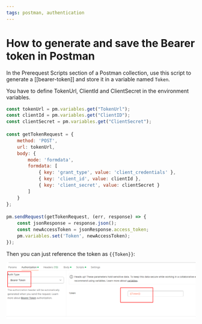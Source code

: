 ```yaml
---
tags: postman, authentication
---
```


# How to generate and save the Bearer token in Postman

In the Prerequest Scripts section of a Postman collection, use this script to generate a [[bearer-token]] and store it in a variable named `Token`.

You have to define TokenUrl, ClientId and ClientSecret in the environment variables.

```js
const tokenUrl = pm.variables.get("TokenUrl");
const clientId = pm.variables.get("ClientID");
const clientSecret = pm.variables.get("ClientSecret");

const getTokenRequest = {
    method: 'POST',
    url: tokenUrl,
    body: {
        mode: 'formdata',
        formdata: [
            { key: 'grant_type', value: 'client_credentials' },
            { key: 'client_id', value: clientId },
            { key: 'client_secret', value: clientSecret }
        ]
    }
};

pm.sendRequest(getTokenRequest, (err, response) => {
    const jsonResponse = response.json();
    const newAccessToken = jsonResponse.access_token;
    pm.variables.set('Token', newAccessToken);
});
```

Then you can just reference the token as `{{Token}}`:

![Bearer Token in Postman](use-bearer-token-postman.png)
